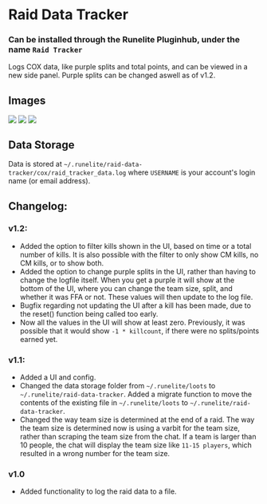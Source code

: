 # Raid Data Tracker

### Can be installed through the Runelite Pluginhub, under the name `Raid Tracker`

Logs COX data, like purple splits and total points, and can be viewed in a new side panel. Purple splits can be changed aswell as of v1.2.

## Images
<img align="Top" src="https://i.imgur.com/NCSNGbw.png">
<img align="Top" src="https://i.imgur.com/l1wmKuO.png">
<img align="Top" src="https://i.imgur.com/e2aRLQh.png">

## Data Storage
Data is stored at `~/.runelite/raid-data-tracker/cox/raid_tracker_data.log` where `USERNAME` is your account's login name (or email address).

## Changelog: 
### v1.2:
- Added the option to filter kills shown in the UI, based on time or a total number of kills. It is also possible with the filter to only show CM kills, no CM kills, or to show both.
- Added the option to change purple splits in the UI, rather than having to change the logfile itself. When you get a purple it will show at the bottom of the UI, where you can change the team size, split, and whether it was FFA or not. These values will then update to the log file.
- Bugfix regarding not updating the UI after a kill has been made, due to the reset() function being called too early.
- Now all the values in the UI will show at least zero. Previously, it was possible that it would show `-1 * killcount`, if there were no splits/points earned yet.

### v1.1:
- Added a UI and config.
- Changed the data storage folder from `~/.runelite/loots` to `~/.runelite/raid-data-tracker`. Added a migrate function to move the contents of the existing file in `~/.runelite/loots` to `~/.runelite/raid-data-tracker`.
- Changed the way team size is determined at the end of a raid. The way the team size is determined now is using a varbit for the team size, rather than scraping the team size from the chat. If a team is larger than 10 people, the chat will display the team size like `11-15 players`, which resulted in a wrong number for the team size.

### v1.0
- Added functionality to log the raid data to a file. 

